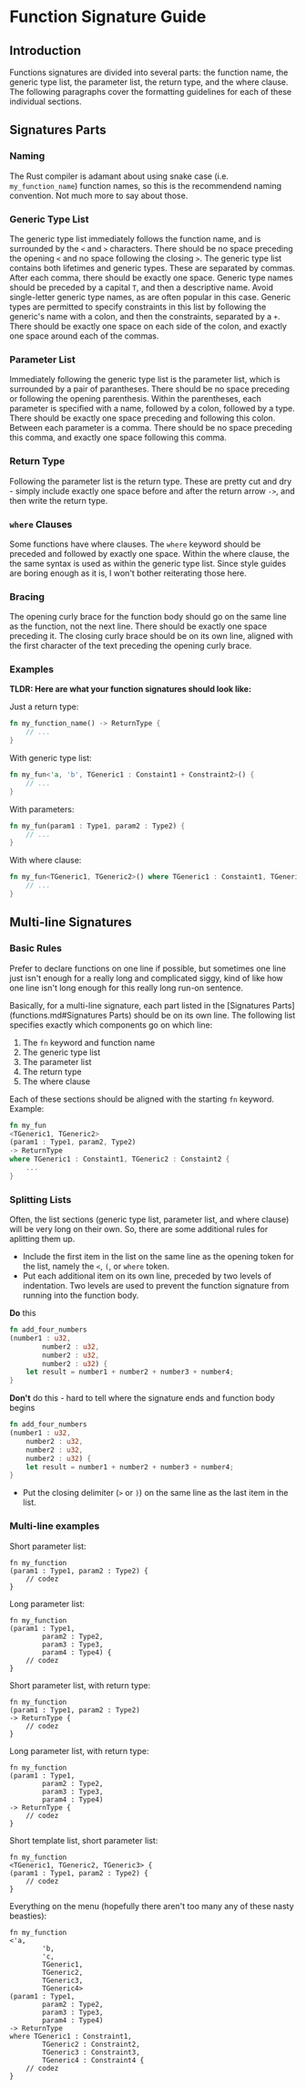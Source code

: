 # Function Signature Guide

## Introduction

Functions signatures are divided into several parts: the function name, the generic type list, the parameter list, the return type, and the where clause. The following paragraphs cover the formatting guidelines for each of these individual sections.

## Signatures Parts

### Naming
The Rust compiler is adamant about using snake case (i.e. `my_function_name`) function names, so this is the recommendend naming convention. Not much more to say about those.

### Generic Type List
The generic type list immediately follows the function name, and is surrounded by the `<` and `>` characters. There should be no space preceding the opening `<` and no space following the closing `>`. The generic type list contains both lifetimes and generic types. These are separated by commas. After each comma, there should be exactly one space. Generic type names should be preceded by a capital `T`, and then a descriptive name. Avoid single-letter generic type names, as are often popular in this case. Generic types are permitted to specify constraints in this list by following the generic's name with a colon, and then the constraints, separated by a `+`. There should be exactly one space on each side of the colon, and exactly one space around each of the commas.

### Parameter List
Immediately following the generic type list is the parameter list, which is surrounded by a pair of parantheses. There should be no space preceding or following the opening parenthesis. Within the parentheses, each parameter is specified with a name, followed by a colon, followed by a type. There should be exactly one space preceding and following this colon. Between each parameter is a comma. There should be no space preceding this comma, and exactly one space following this comma.

### Return Type
Following the parameter list is the return type. These are pretty cut and dry - simply include exactly one space before and after the return arrow `->`, and then write the return type.

### `where` Clauses
Some functions have where clauses. The `where` keyword should be preceded and followed by exactly one space. Within the where clause, the the same syntax is used as within the generic type list. Since style guides are boring enough as it is, I won't bother reiterating those here.

### Bracing
The opening curly brace for the function body should go on the same line as the function, not the next line. There should be exactly one space preceding it. The closing curly brace should be on its own line, aligned with the first character of the text preceding the opening curly brace.

### Examples
**TLDR: Here are what your function signatures should look like:**

Just a return type:
``` rust
fn my_function_name() -> ReturnType {
    // ...
}
```

With generic type list:
``` rust
fn my_fun<'a, 'b', TGeneric1 : Constaint1 + Constraint2>() {
    // ...
}
```

With parameters:
``` rust
fn my_fun(param1 : Type1, param2 : Type2) {
    // ...
}
```

With where clause:
``` rust
fn my_fun<TGeneric1, TGeneric2>() where TGeneric1 : Constaint1, TGeneric2 : Constraint2 {
    // ...
}
```

## Multi-line Signatures

### Basic Rules

Prefer to declare functions on one line if possible, but sometimes one line just isn't enough for a really long and complicated siggy, kind of like how one line isn't long enough for this really long run-on sentence.

Basically, for a multi-line signature, each part listed in the [Signatures Parts](functions.md#Signatures Parts) should be on its own line. The following list specifies exactly which components go on which line:

1. The `fn` keyword and function name
2. The generic type list
3. The parameter list
4. The return type
5. The where clause

Each of these sections should be aligned with the starting `fn` keyword. Example:

``` rust
fn my_fun
<TGeneric1, TGeneric2>
(param1 : Type1, param2, Type2)
-> ReturnType
where TGeneric1 : Constaint1, TGeneric2 : Constaint2 {
    ...
}
```

### Splitting Lists

Often, the list sections (generic type list, parameter list, and where clause) will be very long on their own. So, there are some additional rules for aplitting them up.

* Include the first item in the list on the same line as the opening token for the list, namely the `<`, `(`, or `where` token.
* Put each additional item on its own line, preceded by two levels of indentation. Two levels are used to prevent the function signature from running into the function body.

**Do** this
``` rust
fn add_four_numbers
(number1 : u32,
        number2 : u32,
        number2 : u32,
        number2 : u32) {
    let result = number1 + number2 + number3 + number4;
}
```

**Don't** do this - hard to tell where the signature ends and function body begins
``` rust
fn add_four_numbers
(number1 : u32,
    number2 : u32,
    number2 : u32,
    number2 : u32) {
    let result = number1 + number2 + number3 + number4;
}
```
* Put the closing delimiter (`>` or `)`) on the same line as the last item in the list.

### Multi-line examples

Short parameter list:
```
fn my_function
(param1 : Type1, param2 : Type2) {
    // codez
}
```

Long parameter list:
```
fn my_function
(param1 : Type1,
        param2 : Type2,
        param3 : Type3,
        param4 : Type4) {
    // codez
}
```

Short parameter list, with return type:
```
fn my_function
(param1 : Type1, param2 : Type2)
-> ReturnType {
    // codez
}
```

Long parameter list, with return type:
```
fn my_function
(param1 : Type1,
        param2 : Type2,
        param3 : Type3,
        param4 : Type4)
-> ReturnType {
    // codez
}
```

Short template list, short parameter list:
```
fn my_function
<TGeneric1, TGeneric2, TGeneric3> {
(param1 : Type1, param2 : Type2) {
    // codez
}
```

Everything on the menu (hopefully there aren't too many any of these nasty beasties):
```
fn my_function
<'a,
        'b,
        'c,
        TGeneric1,
        TGeneric2,
        TGeneric3,
        TGeneric4>
(param1 : Type1,
        param2 : Type2,
        param3 : Type3,
        param4 : Type4)
-> ReturnType
where TGeneric1 : Constraint1,
        TGeneric2 : Constraint2,
        TGeneric3 : Constraint3,
        TGeneric4 : Constraint4 {
    // codez
}
```
